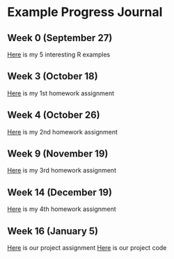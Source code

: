 # Example Progress Journal

## Week 0 (September 27)

[Here](files/interesting_examples.html) is my 5 interesting R examples

## Week 3 (October 18)

[Here](582assignment1.html) is my 1st homework assignment

## Week 4 (October 26)

[Here](hw2_582_Rmarkdown.html) is my 2nd homework assignment

## Week 9 (November 19)

[Here](hw3_582_rmarkdown.html) is my 3rd homework assignment

## Week 14 (December 19)

[Here](files/hw4_582.html) is my 4th homework assignment

## Week 16 (January 5)

[Here](582ProjectFinal.html) is our project assignment
[Here](582ProjectCode.r) is our project code
